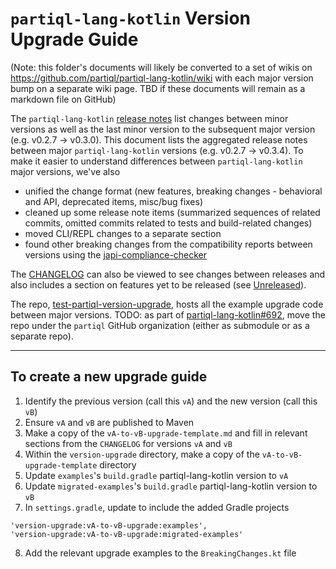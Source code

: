 # `partiql-lang-kotlin` Version Upgrade Guide

(Note: this folder's documents will likely be converted to a set of wikis on https://github.com/partiql/partiql-lang-kotlin/wiki
with each major version bump on a separate wiki page.
TBD if these documents will remain as a markdown file on GitHub)

The `partiql-lang-kotlin` [release notes](https://github.com/partiql/partiql-lang-kotlin/releases) list changes 
between minor versions as well as the last minor version to the subsequent major version (e.g. v0.2.7 -> v0.3.0). This 
document lists the aggregated release notes between major `partiql-lang-kotlin` versions (e.g. v0.2.7 -> v0.3.4). To 
make it easier to understand differences between `partiql-lang-kotlin` major versions, we've also
* unified the change format (new features, breaking changes - behavioral and API, deprecated items, misc/bug fixes)
* cleaned up some release note items (summarized sequences of related commits, omitted commits related to tests and 
build-related changes)
* moved CLI/REPL changes to a separate section
* found other breaking changes from the compatibility reports between versions using the [japi-compliance-checker](https://github.com/lvc/japi-compliance-checker)

The [CHANGELOG](https://github.com/partiql/partiql-lang-kotlin/blob/main/CHANGELOG.md) can also be viewed to see changes
between releases and also includes a section on features yet to be released (see [Unreleased](https://github.com/partiql/partiql-lang-kotlin/blob/main/CHANGELOG.md#unreleased)).

The repo, [test-partiql-version-upgrade](https://github.com/alancai98/test-partiql-version-migration), hosts all the 
example upgrade code between major versions.
TODO: as part of [partiql-lang-kotlin#692](https://github.com/partiql/partiql-lang-kotlin/issues/692), move the repo
under the `partiql` GitHub organization (either as submodule or as a separate repo).

---

## To create a new upgrade guide
1. Identify the previous version (call this `vA`) and the new version (call this `vB`)
2. Ensure `vA` and `vB` are published to Maven
3. Make a copy of the `vA-to-vB-upgrade-template.md` and fill in relevant sections from the `CHANGELOG` for versions
`vA` and `vB`
4. Within the `version-upgrade` directory, make a copy of the `vA-to-vB-upgrade-template` directory
5. Update `examples`'s `build.gradle` partiql-lang-kotlin version to `vA`
6. Update `migrated-examples`'s `build.gradle` partiql-lang-kotlin version to `vB`
7. In `settings.gradle`, update to include the added Gradle projects
```
'version-upgrade:vA-to-vB-upgrade:examples',
'version-upgrade:vA-to-vB-upgrade:migrated-examples'
```
8. Add the relevant upgrade examples to the `BreakingChanges.kt` file
